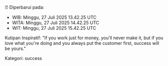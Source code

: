 ⏰ Diperbarui pada:
- WIB: Minggu, 27 Juli 2025 13.42.25 UTC
- WITA: Minggu, 27 Juli 2025 14.42.25 UTC
- WIT: Minggu, 27 Juli 2025 15.42.25 UTC

Kutipan Inspiratif:
"If you work just for money, you'll never make it, but if you love what you're doing and you always put the customer first, success will be yours."


Kategori: success

